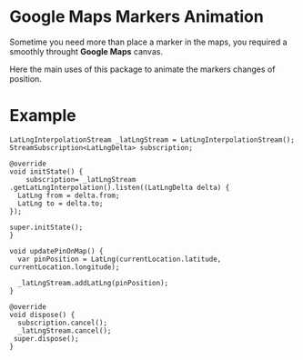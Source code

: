 # Google Maps Markers Animation

Sometime you need more than place a marker in the maps, you required a smoothly throught **Google Maps** canvas.

Here the main uses of this package to animate the markers changes of position.


# Example

    LatLngInterpolationStream _latLngStream = LatLngInterpolationStream();
    StreamSubscription<LatLngDelta> subscription;

    @override
    void initState() {
    	subscription= _latLngStream .getLatLngInterpolation().listen((LatLngDelta delta) {
      LatLng from = delta.from;
      LatLng to = delta.to;
    });

    super.initState();
    }

    void updatePinOnMap() {
      var pinPosition = LatLng(currentLocation.latitude, currentLocation.longitude);

      _latLngStream.addLatLng(pinPosition);
    }

    @override
    void dispose() {
      subscription.cancel();
      _latLngStream.cancel();
     super.dispose();
    }
